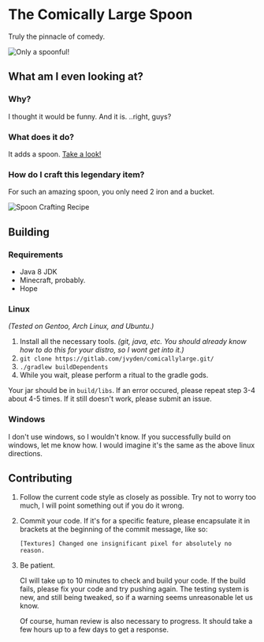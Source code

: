 # The Comically Large Spoon
Truly the pinnacle of comedy.

![Only a spoonful!](https://media.forgecdn.net/attachments/317/853/2020-10-22_05.png)

## What am I even looking at?

### Why?
I thought it would be funny.
And it is.
..right, guys?

### What does it do?
It adds a spoon.
[Take a look!](https://www.curseforge.com/minecraft/mc-mods/the-comically-large-spoon/screenshots)

### How do I craft this legendary item?
For such an amazing spoon, you only need 2 iron and a bucket.

![Spoon Crafting Recipe](https://i.imgur.com/rW527Cz.png)


## Building

### Requirements
- Java 8 JDK
- Minecraft, probably.
- Hope

### Linux
*(Tested on Gentoo, Arch Linux, and Ubuntu.)*
1. Install all the necessary tools. *(git, java, etc. You should already know how to do this for your distro, so I wont 
get into it.)*
2. `git clone https://gitlab.com/jvyden/comicallylarge.git/` 
3. `./gradlew buildDependents`
4. While you wait, please perform a ritual to the gradle gods.

Your jar should be in `build/libs`. If an error occured, please repeat step 3-4 about 4-5 times. If it still doesn't work,
please submit an issue.

### Windows

I don't use windows, so I wouldn't know. If you successfully build on windows, let me know how.
I would imagine it's the same as the above linux directions.

## Contributing
1. Follow the current code style as closely as possible. Try not to worry too much, I will point something out if you do it wrong.
2. Commit your code. If it's for a specific feature, please encapsulate it in brackets at the beginning of the commit
message, like so:

    `[Textures] Changed one insignificant pixel for absolutely no reason.`

4. Be patient.

    CI will take up to 10 minutes to check and build your code. If the build fails, please fix your code and try pushing again.
    The testing system is new, and still being tweaked, so if a warning seems unreasonable let us know.
    
    Of course, human review is also necessary to progress. It should take a few hours up to a few days to get a response.